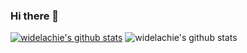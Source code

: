 ### Hi there 👋

<!--
**widelachie/widelachie** is a ✨ _special_ ✨ repository because its `README.md` (this file) appears on your GitHub profile.

Here are some ideas to get you started:

- 🔭 I’m currently working on ...
- 🌱 I’m currently learning ...
- 👯 I’m looking to collaborate on ...
- 🤔 I’m looking for help with ...
- 💬 Ask me about ...
- 📫 How to reach me: ...
- 😄 Pronouns: ...
- ⚡ Fun fact: ...
-->


[![widelachie's github stats](https://github-readme-stats.vercel.app/api?username=widelachie)](https://github.com/widelachie/github-readme-stats)
![widelachie's github stats](https://github-readme-stats.vercel.app/api?username=widelachie&show_icons=true&theme=radical)
